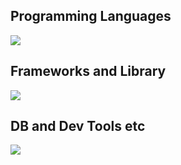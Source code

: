 ## Programming Languages
<img src="https://skillicons.dev/icons?i=html,css,js,py,c,cpp" />


## Frameworks and Library
<img src="https://skillicons.dev/icons?i=flask,django,nodejs,express,jquery" />


## DB and Dev Tools etc
<img src="https://skillicons.dev/icons?i=mysql,docker,mongodb,git,github,vscode,notion,sqlite,npm,postman" />


<!--
**Saki279/Saki279** is a ✨ _special_ ✨ repository because its `README.md` (this file) appears on your GitHub profile.

Here are some ideas to get you started:

- 🔭 I’m currently working on ...
- 🌱 I’m currently learning ...
- 👯 I’m looking to collaborate on ...
- 🤔 I’m looking for help with ...
- 💬 Ask me about ...
- 📫 How to reach me: ...
- 😄 Pronouns: ...
- ⚡ Fun fact: ...
-->
